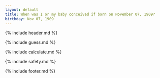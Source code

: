 ```yaml
---
layout: default
title: When was I or my baby conceived if born on November 07, 1909?
birthday: Nov 07, 1909
---
```


{% include header.md %}

{% include guess.md %}

{% include calculate.md %}

{% include safety.md %}

{% include footer.md %}




